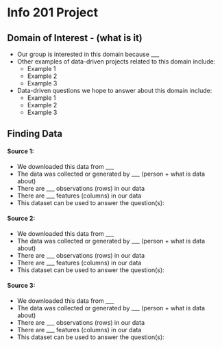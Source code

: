 # Info 201 Project
## Domain of Interest - (what is it)

- Our group is interested in this domain because ___
- Other examples of data-driven projects related to this domain include:
    - Example 1
    - Example 2
    - Example 3
- Data-driven questions we hope to answer about this domain include:
    - Example 1
    - Example 2
    - Example 3

## Finding Data
#### Source 1:
- We downloaded this data from ___
- The data was collected or generated by ___ (person + what is data about)
- There are ___ observations (rows) in our data
- There are ___ features (columns) in our data
- This dataset can be used to answer the question(s):

#### Source 2:
- We downloaded this data from ___
- The data was collected or generated by ___ (person + what is data about)
- There are ___ observations (rows) in our data
- There are ___ features (columns) in our data
- This dataset can be used to answer the question(s):

#### Source 3:
- We downloaded this data from ___
- The data was collected or generated by ___ (person + what is data about)
- There are ___ observations (rows) in our data
- There are ___ features (columns) in our data
- This dataset can be used to answer the question(s):
